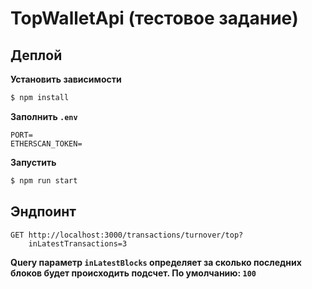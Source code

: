 # TopWalletApi (тестовое задание)

## Деплой

**Установить зависимости**
```bash
$ npm install
```

**Заполнить `.env`**
```dotenv
PORT=
ETHERSCAN_TOKEN=
```

**Запустить**
```bash
$ npm run start
```

## Эндпоинт

```http request
GET http://localhost:3000/transactions/turnover/top?
    inLatestTransactions=3
```
**Query параметр `inLatestBlocks` определяет за сколько последних блоков будет происходить подсчет. По умолчанию: `100`**